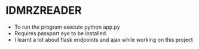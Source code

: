 # IDMRZREADER

* To run the program execute python app.py
* Requires passport eye to be installed.
* I learnt a lot about flask endpoints and ajax while working on this project 